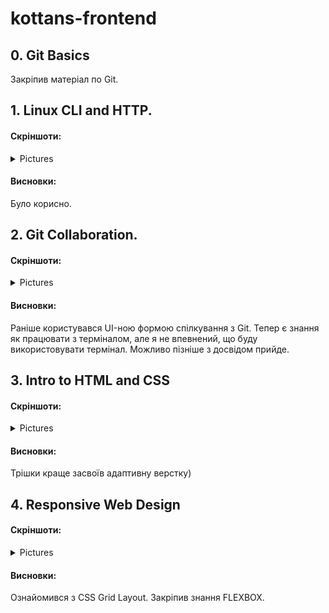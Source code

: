 ﻿# kottans-frontend 

## 0. Git Basics

Закріпив матеріал по Git.

## 1. Linux CLI and HTTP.

#### Скріншоти:
<details>
<summary>Pictures</summary>
<img src = "https://github.com/Sergey-Kali/kottans-frontend/blob/main/task_linux_cli/Quiz%201.png">
<img src = "https://github.com/Sergey-Kali/kottans-frontend/blob/main/task_linux_cli/Quiz%202.png">
<img src = "https://github.com/Sergey-Kali/kottans-frontend/blob/main/task_linux_cli/Quiz%203.png">
<img src = "https://github.com/Sergey-Kali/kottans-frontend/blob/main/task_linux_cli/Quiz%204.png"> 
</details>

#### Висновки:
Було корисно.

## 2. Git Collaboration.

#### Скріншоти:
<details>
<summary>Pictures</summary>
<img src = "https://github.com/Sergey-Kali/kottans-frontend/blob/main/task_git_collaboration/Week%203.png">
<img src = "https://github.com/Sergey-Kali/kottans-frontend/blob/main/task_git_collaboration/Week%204.png">
<img src = "https://github.com/Sergey-Kali/kottans-frontend/blob/main/task_git_collaboration/Learn%20Git.jpg">
<img src = "https://github.com/Sergey-Kali/kottans-frontend/blob/main/task_git_collaboration/Pull%20%26%20push.jpg">
</details>

#### Висновки:
Раніше користувався UI-ною формою спілкування з Git. Тепер є знання як працювати з терміналом, але я не впевнений, що буду використовувати термінал. Можливо пізніше з досвідом прийде.

## 3. Intro to HTML and CSS

#### Скріншоти:
<details>
<summary>Pictures</summary>
<img src = "https://github.com/Sergey-Kali/kottans-frontend/blob/main/task_html_css_intro/Week%201.png">
<img src = "https://github.com/Sergey-Kali/kottans-frontend/blob/main/task_html_css_intro/Week%202.png">
</details>

#### Висновки:
Трішки краще засвоїв адаптивну верстку)

## 4. Responsive Web Design

#### Скріншоти:
<details>
<summary>Pictures</summary>
<img src = "https://github.com/Sergey-Kali/kottans-frontend/blob/main/task_responsive_web_design/Flexbox%20Froggy.png">
<img src = "https://github.com/Sergey-Kali/kottans-frontend/blob/main/task_responsive_web_design/Grid%20Garden.png">
</details>

#### Висновки:
Ознайомився з CSS Grid Layout. Закріпив знання FLEXBOX.